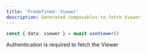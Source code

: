```yaml
---
title: 'Predefined: Viewer'
description: Generated composables to fetch Viewer
---
```


```ts twoslash
const { data: viewer } = await useViewer()
```
Authentication is required to fetch the Viewer
